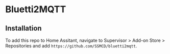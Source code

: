 # Bluetti2MQTT

## Installation
To add this repo to Home Assitant, navigate to Supervisor > Add-on Store > Repositories and add `https://github.com/SSMCD/bluetti2mqtt`.
